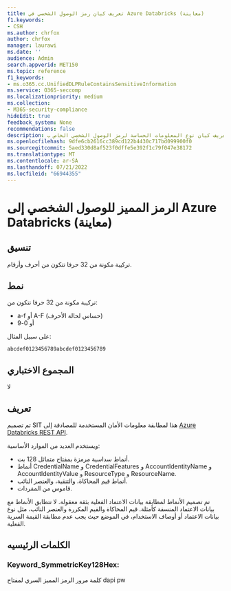 ```yaml
---
title: تعريف كيان رمز الوصول الشخصي في Azure Databricks (معاينة)
f1.keywords:
- CSH
ms.author: chrfox
author: chrfox
manager: laurawi
ms.date: ''
audience: Admin
search.appverid: MET150
ms.topic: reference
f1_keywords:
- ms.o365.cc.UnifiedDLPRuleContainsSensitiveInformation
ms.service: O365-seccomp
ms.localizationpriority: medium
ms.collection:
- M365-security-compliance
hideEdit: true
feedback_system: None
recommendations: false
description: تعريف كيان نوع المعلومات الحساسة لرمز الوصول الشخصي الخاص ب Azure Databricks.
ms.openlocfilehash: 9dfe6cb2616cc389cd122b4430c717bd099900f0
ms.sourcegitcommit: 5aed330d8af523f0dffe5e392f1c79f047e38172
ms.translationtype: MT
ms.contentlocale: ar-SA
ms.lasthandoff: 07/21/2022
ms.locfileid: "66944355"
---
```

# <a name="azure-databricks-personal-access-token-preview"></a>الرمز المميز للوصول الشخصي إلى Azure Databricks (معاينة) 

## <a name="format"></a>تنسيق

تركيبة مكونة من 32 حرفا تتكون من أحرف وأرقام.

## <a name="pattern"></a>نمط

تركيبة مكونة من 32 حرفا تتكون من:
 
- a-f أو A-F (حساس لحالة الأحرف)
- أو 0-9

على سبيل المثال:

`abcdef0123456789abcdef0123456789`

## <a name="checksum"></a>المجموع الاختباري

لا

## <a name="definition"></a>تعريف

تم تصميم SIT هذا لمطابقة معلومات الأمان المستخدمة للمصادقة إلى [Azure Databricks REST API](/azure/databricks/administration-guide/access-control/tokens). 

ويستخدم العديد من الموارد الأساسية:

- أنماط سداسية مرمزة بمفتاح متماثل 128 بت.
- أنماط CredentialName و CredentialFeatures و AccountIdentityName و AccountIdentityValue و ResourceType و ResourceName.
- أنماط قيم المحاكاة، والتنقية، والعنصر النائب.
- قاموس من المفردات.

تم تصميم الأنماط لمطابقة بيانات الاعتماد الفعلية بثقة معقولة. لا تتطابق الأنماط مع بيانات الاعتماد المنسقة كأمثلة. قيم المحاكاة والقيم المكررة والعنصر النائب، مثل نوع بيانات الاعتماد أو أوصاف الاستخدام، في الموضع حيث يجب عدم مطابقة القيمة السرية الفعلية.


## <a name="keywords"></a>الكلمات الرئيسيه

### <a name="keyword_symmetrickey128hex"></a>Keyword_SymmetricKey128Hex:

كلمة مرور الرمز المميز السري لمفتاح dapi pw
